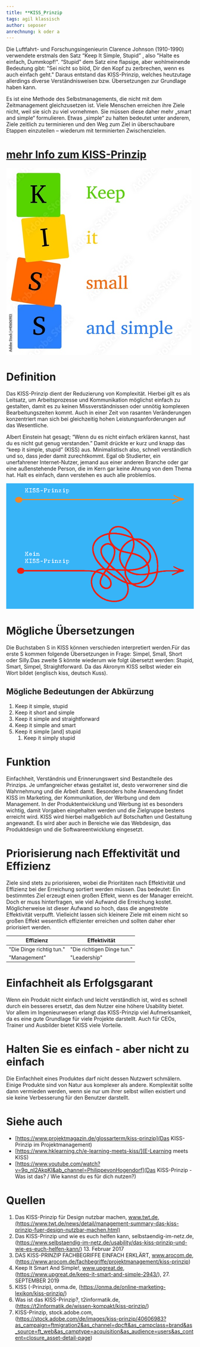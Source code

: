 ```yaml
---
title: **KISS_Prinzip
tags: agil klassisch
author: seposer
anrechnung: k oder a
---
```



Die Luftfahrt- und Forschungsingenieurin Clarence Johnson (1910-1990) verwendete erstmals den Satz “Keep It Simple, Stupid” , also "Halte es einfach, Dummkopf!". “Stupid” dem Satz eine flapsige, aber wohlmeinende Bedeutung gibt: "Sei nicht so blöd, Dir den Kopf zu zerbrechen, wenn es auch einfach geht." Daraus entstand das KISS-Prinzip, welches heutzutage allerdings diverse Verständnisweisen bzw. Übersetzungen zur Grundlage haben kann.

Es ist eine Methode des Selbstmanagements, die nicht mit dem Zeitmanagement gleichzusetzen ist. Viele Menschen erreichen ihre Ziele nicht, weil sie sich zu viel vornehmen. Sie müssen diese daher mehr „smart and simple“ formulieren. Etwas „simple“ zu halten bedeutet unter anderem, Ziele zeitlich zu terminieren und den Weg zum Ziel in überschaubare Etappen einzuteilen – wiederum mit terminierten Zwischenzielen.


# [mehr Info zum KISS-Prinzip](https://startupwissen.biz/was-bedeutet-eigentlich-kiss/)

![KISS-Prinzip](KISS_Prinzip/500_F_40606983_EcXZHtkebO0aRseXhnKldBZSuqTTCv7G.jpg)


# Definition

Das KISS-Prinzip dient der Reduzierung von Komplexität. Hierbei gilt es als Leitsatz, um Arbeitsprozesse und Kommunikation möglichst einfach zu gestalten, damit es zu keinen Missverständnissen oder unnötig komplexen Bearbeitungszeiten kommt. Auch in einer Zeit von rasanten Veränderungen konzentriert man sich bei gleichzeitig hohen Leistungsanforderungen auf das Wesentliche. 

Albert Einstein hat gesagt; “Wenn du es nicht einfach erklären kannst, hast du es nicht gut genug verstanden.” Damit drückte er kurz und knapp das “keep it simple, stupid” (KISS) aus.
Minimalistisch also, schnell verständlich und so, dass jeder damit zurechtkommt. Egal ob Studierter, ein unerfahrener Internet-Nutzer, jemand aus einer anderen Branche oder gar eine außenstehende Person, die im Kern gar keine Ahnung von dem Thema hat. Halt es einfach, dann verstehen es auch alle problemlos.


![das KISS-Prinzip erkennen](KISS_Prinzip/kiss-prinzip.png)


# Mögliche Übersetzungen

Die Buchstaben S in KISS können verschieden interpretiert werden.Für das erste S kommen folgende Übersetzungen in Frage: Simpel, Small, Short oder Silly.Das zweite S könnte wiederum wie folgt übersetzt werden: Stupid, Smart, Simpel, Straightforward. Da das Akronym KISS selbst wieder ein Wort bildet (englisch kiss, deutsch Kuss). 

## Mögliche Bedeutungen der Abkürzung

1. Keep it simple, stupid
2. Keep it short and simple 
4. Keep it simple and straightforward 
4. Keep it simple and smart
5. Keep it simple [and] stupid
   1. Keep it simply stupid


# Funktion

Einfachheit, Verständnis und Erinnerungswert sind Bestandteile des Prinzips. Je umfangreicher etwas gestaltet ist, desto verworrener sind die Wahrnehmung und die Arbeit damit. Besonders hohe Anwendung findet KISS im Marketing, der Kommunikation, der Werbung und dem Management. In der Produktentwicklung und Werbung ist es besonders wichtig, damit Vorgaben eingehalten werden und die Zielgruppe bestens erreicht wird. KISS wird hierbei maßgeblich auf Botschaften und Gestaltung angewandt. Es wird aber auch in Bereiche wie das Webdesign, das Produktdesign und die Softwareentwicklung eingesetzt.


# Priorisierung nach Effektivität und Effizienz
Ziele sind stets zu priorisieren, wobei die Prioritäten nach Effektivität und Effizienz bei der Erreichung sortiert werden müssen. Das bedeutet: Ein bestimmtes Ziel erzeugt einen großen Effekt, wenn es der Manager erreicht. Doch er muss hinterfragen, wie viel Aufwand die Erreichung kostet. Möglicherweise ist dieser Aufwand so hoch, dass die angestrebte Effektivität verpufft. Vielleicht lassen sich kleinere Ziele mit einem nicht so großen Effekt wesentlich effizienter erreichen und sollten daher eher priorisiert werden.

| Effizienz                | Effektivität                |
| -------------------------| --------------------------- |
| "Die Dinge richtig tun." | "Die richtigen Dinge tun."  |
| "Management"             | "Leadership"                |


# Einfachheit als Erfolgsgarant

Wenn ein Produkt nicht einfach und leicht verständlich ist, wird es schnell durch ein besseres ersetzt, das dem Nutzer eine höhere Usability bietet. Vor allem im Ingenieurwesen erlangt das KISS-Prinzip viel Aufmerksamkeit, da es eine gute Grundlage für viele Projekte darstellt. Auch für CEOs, Trainer und Ausbilder bietet KISS viele Vorteile.


# Halten Sie es einfach - aber nicht zu einfach

Die Einfachheit eines Produktes darf nicht dessen Nutzwert schmälern. Einige Produkte sind von Natur aus komplexer als andere. Komplexität sollte dann vermieden werden, wenn sie nur um ihrer selbst willen existiert und sie keine Verbesserung für den Benutzer darstellt.


# Siehe auch


* [https://www.projektmagazin.de/glossarterm/kiss-prinzip](Das KISS-Prinzip im Projektmanagement)
* [https://www.hklearning.ch/e-learning-meets-kiss/](E-Learning meets KISS)
* [https://www.youtube.com/watch?v=9q_nI2AkpKI&ab_channel=PhilippevonHogendorf](Das KISS-Prinzip - Was ist das? / Wie kannst du es für dich nutzen?)


# Quellen

1. Das KISS-Prinzip für Design nutzbar machen, www.twt.de,(https://www.twt.de/news/detail/management-summary-das-kiss-prinzip-fuer-design-nutzbar-machen.html)
2. Das KISS-Prinzip und wie es euch helfen kann, selbstaendig-im-netz.de, (https://www.selbstaendig-im-netz.de/usability/das-kiss-prinzip-und-wie-es-euch-helfen-kann/) 13. Februar 2017
3. DAS KISS-PRINZIP FACHBEGRIFFE EINFACH ERKLÄRT, www.arocom.de, (https://www.arocom.de/fachbegriffe/projektmanagement/kiss-prinzip)
4. Keep It Smart And Simple!, www.upgreat.de, (https://www.upgreat.de/keep-it-smart-and-simple-2943/), 27. SEPTEMBER 2019
5. KISS (-Prinzip), onma.de, (https://onma.de/online-marketing-lexikon/kiss-prinzip/)
6. Was ist das KISS-Prinzip?, t2informatik.de, (https://t2informatik.de/wissen-kompakt/kiss-prinzip/)
7. KISS-Prinzip, stock.adobe.com, (https://stock.adobe.com/de/images/kiss-prinzip/40606983?as_campaign=ftmigration2&as_channel=dpcft&as_campclass=brand&as_source=ft_web&as_camptype=acquisition&as_audience=users&as_content=closure_asset-detail-page)
